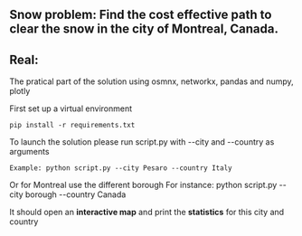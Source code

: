 ## Snow problem: Find the cost effective path to clear the snow in the city of Montreal, Canada.


## Real:
The pratical part of the solution using osmnx, networkx, pandas and numpy, plotly

First set up a virtual environment
```
pip install -r requirements.txt
```

To launch the solution please run script.py with --city and --country as arguments
```
Example: python script.py --city Pesaro --country Italy
```

Or for Montreal use the different borough
For instance:
python script.py --city borough --country Canada

It should open an **interactive map** and print the **statistics** for this city
and country
